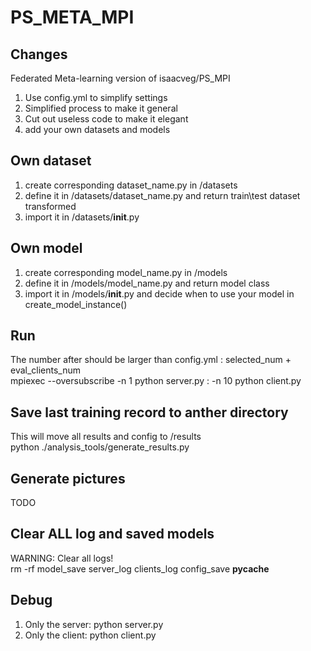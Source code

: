# PS_META_MPI

## Changes  
Federated Meta-learning version of isaacveg/PS_MPI   
1. Use config.yml to simplify settings  
2. Simplified process to make it general  
3. Cut out useless code to make it elegant  
4. add your own datasets and models  

## Own dataset  
1. create corresponding dataset_name.py in /datasets  
2. define it in /datasets/dataset_name.py and return train\test dataset transformed  
3. import it in /datasets/__init__.py


## Own model
1. create corresponding model_name.py in /models  
2. define it in /models/model_name.py and return model class 
3. import it in /models/__init__.py and decide when to use your model in create_model_instance()


## Run
The number after should be larger than config.yml : selected_num + eval_clients_num  
mpiexec --oversubscribe -n 1 python server.py : -n 10 python client.py  


## Save last training record to anther directory 
This will move all results and config to /results  
python ./analysis_tools/generate_results.py


## Generate pictures  
TODO  


## Clear ALL log and saved models  
WARNING: Clear all logs!  
rm -rf model_save server_log clients_log config_save  __pycache__ 


## Debug
1. Only the server:
python server.py
2. Only the client:
python client.py